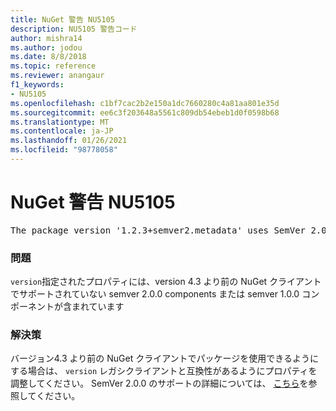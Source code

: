 ```yaml
---
title: NuGet 警告 NU5105
description: NU5105 警告コード
author: mishra14
ms.author: jodou
ms.date: 8/8/2018
ms.topic: reference
ms.reviewer: anangaur
f1_keywords:
- NU5105
ms.openlocfilehash: c1bf7cac2b2e150a1dc7660280c4a81aa801e35d
ms.sourcegitcommit: ee6c3f203648a5561c809db54ebeb1d0f0598b68
ms.translationtype: MT
ms.contentlocale: ja-JP
ms.lasthandoff: 01/26/2021
ms.locfileid: "98778058"
---
```

# <a name="nuget-warning-nu5105"></a>NuGet 警告 NU5105
<pre>The package version '1.2.3+semver2.metadata' uses SemVer 2.0.0 or components of SemVer 1.0.0 that are not supported on legacy clients. Change the package version to a SemVer 1.0.0 string. If the version contains a release label it must start with a letter. This message can be ignored if the package is not intended for older clients.</pre>

### <a name="issue"></a>問題

`version`指定されたプロパティには、version 4.3 より前の NuGet クライアントでサポートされていない semver 2.0.0 components または semver 1.0.0 コンポーネントが含まれています


### <a name="solution"></a>解決策

バージョン4.3 より前の NuGet クライアントでパッケージを使用できるようにする場合は、 `version` レガシクライアントと互換性があるようにプロパティを調整してください。 SemVer 2.0.0 のサポートの詳細については、 [こちら](https://github.com/NuGet/Home/wiki/SemVer-2.0.0-support)を参照してください。

